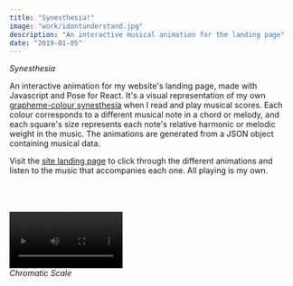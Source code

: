 ```yaml
---
title: "Synesthesia!"
image: "work/idontunderstand.jpg"
description: "An interactive musical animation for the landing page"
date: "2019-01-05"
---
```


_Synesthesia_

An interactive animation for my website's landing page, made with Javascript and Pose for React. It's a visual representation of my own [grapheme-colour synesthesia](https://en.wikipedia.org/wiki/Grapheme-color_synesthesia "Grapheme-Colour Synesthesia") when I read and play musical scores. Each colour corresponds to a different musical note in a chord or melody, and each square's size represents each note's relative harmonic or melodic weight in the music. The animations are generated from a JSON object containing musical data.  

Visit the [site landing page](https://bennmcgregor.com/#home "Landing Page") to click through the different animations and listen to the music that accompanies each one. All playing is my own.  
&nbsp;  
&nbsp;  
&nbsp;  

<div>
<video autoplay="autoplay" loop style="width: 200px;">
  <source src="../../assets/work/chromatic-scale.mp4" type="video/mp4"/>
  <source src="../../assets/work/chromatic-scale.webm" type="video/webm"/>
  Your browser does not support the video tag.
</video>
<div><i>Chromatic Scale</i></div>
</div>  
&nbsp;  
&nbsp;  
&nbsp;  
